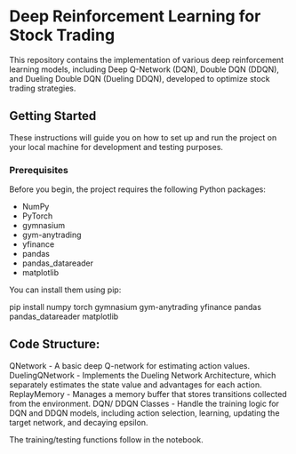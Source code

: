 # Deep Reinforcement Learning for Stock Trading

This repository contains the implementation of various deep reinforcement learning models, including Deep Q-Network (DQN), Double DQN (DDQN), and Dueling Double DQN (Dueling DDQN), developed to optimize stock trading strategies.

## Getting Started

These instructions will guide you on how to set up and run the project on your local machine for development and testing purposes.

### Prerequisites

Before you begin, the project requires the following Python packages:

- NumPy
- PyTorch
- gymnasium
- gym-anytrading
- yfinance
- pandas
- pandas_datareader
- matplotlib

You can install them using pip:

pip install numpy torch gymnasium gym-anytrading yfinance pandas pandas_datareader matplotlib

## Code Structure:

QNetwork - A basic deep Q-network for estimating action values.
DuelingQNetwork - Implements the Dueling Network Architecture, which separately estimates the state value and advantages for each action.
ReplayMemory - Manages a memory buffer that stores transitions collected from the environment.
DQN/ DDQN Classes - Handle the training logic for DQN and DDQN models, including action selection, learning, updating the target network, and decaying epsilon.

The training/testing functions follow in the notebook.
